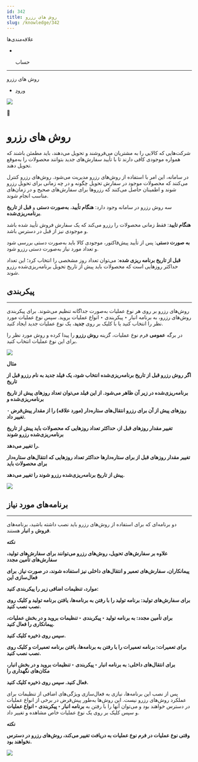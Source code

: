 ```yaml
---
id: 342
title: روش های رزرو
slug: /knowledge/342
---
```


 
  علاقه‌مندی‌ها
* [​](./342)

  حساب

---

 

روش های رزرو

- [ورود](/web/login?redirect=/knowledge/article/342)

![](https://odoofarsi.com/web/image/4280?access_token=89cc9cf6-d74d-4516-b206-e02096c5ea4d)

📖

# روش های رزرو

شرکت‌هایی که کالایی را به مشتریان می‌فروشند و تحویل می‌دهند، باید مطمئن باشند که همواره موجودی کافی دارند تا با تأیید سفارش‌های جدید بتوانند محصولات را به‌موقع تحویل دهند.

در سامانه، این امر با استفاده از روش‌های رزرو مدیریت می‌شود. روش‌های رزرو کنترل می‌کنند که محصولات موجود در سفارش تحویل چگونه و در چه زمانی برای تحویل رزرو شوند و اطمینان حاصل می‌کنند که رزروها برای سفارش‌های صحیح و در زمان‌های مناسب انجام شوند.

سه روش رزرو در سامانه وجود دارد: **هنگام تأیید**، **به‌صورت دستی** و **قبل از تاریخ برنامه‌ریزی‌شده**.

**هنگام تایید**: فقط زمانی محصولات را رزرو می‌کند که یک سفارش فروش تأیید شده باشد و موجودی نیز از قبل در دسترس باشد.

**به صورت دستی**: پس از تأیید پیش‌فاکتور، موجودی کالا باید به‌صورت دستی بررسی شود و تعداد مورد نیاز به‌صورت دستی رزرو شود.

**قبل از تاریخ برنامه ریزی شده**: می‌توان تعداد روز مشخصی را انتخاب کرد؛ این تعداد حداکثر روزهایی است که محصولات باید پیش از تاریخ تحویل برنامه‌ریزی‌شده رزرو شوند.

## **پیکربندی**

---

روش‌های رزرو بر روی هر نوع عملیات به‌صورت جداگانه تنظیم می‌شوند. برای پیکربندی روش‌های رزرو، به برنامه انبار ‣ پیکربندی ‣ انواع عملیات بروید. سپس نوع عملیات مورد نظر را انتخاب کنید یا با کلیک بر روی **جدید**، یک نوع عملیات جدید ایجاد کنید.

در برگه **عمومی** فرم نوع عملیات، گزینه **روش رزرو** را پیدا کرده و روش مورد نظر را برای این نوع عملیات انتخاب کنید.

![](https://odoofarsi.com/web/image/6962-ab6f34e4/Screen%20Shot%202024-10-30%20at%204.18.29%20PM.png?access_token=23edd4b3-a6db-4755-916b-c017da2172f5)

**مثال**

**اگر روش رزرو قبل از تاریخ برنامه‌ریزی‌شده انتخاب شود، یک فیلد جدید به نام رزرو قبل از تاریخ**

**برنامه‌ریزی‌شده در زیر آن ظاهر می‌شود. از این فیلد می‌توان تعداد روزهای پیش از تاریخ برنامه‌ریزی‌شده و**

**روزهای پیش از آن برای رزرو انتقال‌های ستاره‌دار (مورد علاقه) را از مقدار پیش‌فرض ۰ تغییر داد.**

**تغییر مقدار روزهای قبل از، حداکثر تعداد روزهایی که محصولات باید پیش از تاریخ برنامه‌ریزی‌شده رزرو شوند**

**را تغییر می‌دهد.**

**تغییر مقدار روزهای قبل از برای ستاره‌دارها حداکثر تعداد روزهایی که انتقال‌های ستاره‌دار برای محصولات باید**

**پیش از تاریخ برنامه‌ریزی‌شده رزرو شوند را تغییر می‌دهد.**

![](https://odoofarsi.com/web/image/6963-07907b9c/image.png?access_token=6fe41990-da16-4804-beb1-7d102b9e501d)

## **برنامه‌های مورد نیاز**

---

دو برنامه‌ای که برای استفاده از روش‌های رزرو باید نصب داشته باشید، برنامه‌های **فروش** و **انبار** هستند.

**نکته**

**علاوه بر سفارش‌های تحویل، روش‌های رزرو می‌توانند برای سفارش‌های تولید، سفارش‌های تأمین مجدد**

**پیمانکاران، سفارش‌های تعمیر و انتقال‌های داخلی نیز استفاده شوند، در صورت نیاز. برای فعال‌سازی این**

**موارد، تنظیمات اضافی زیر را پیکربندی کنید:**

**برای سفارش‌های تولید: برنامه تولید را با رفتن به برنامه‌ها، یافتن برنامه تولید و کلیک روی نصب نصب کنید.**

**برای تأمین مجدد: به برنامه تولید ‣ پیکربندی ‣ تنظیمات بروید و در بخش عملیات، پیمانکاری را فعال کنید.**

**سپس روی ذخیره کلیک کنید.**

**برای تعمیرات: برنامه تعمیرات را با رفتن به برنامه‌ها، یافتن برنامه تعمیرات و کلیک روی نصب نصب کنید.**

**برای انتقال‌های داخلی: به برنامه انبار ‣ پیکربندی ‣ تنظیمات بروید و در بخش انبار، مکان‌های نگهداری را**

**فعال کنید. سپس روی ذخیره کلیک کنید.**

پس از نصب این برنامه‌ها، نیازی به فعال‌سازی ویژگی‌های اضافی از تنظیمات برای عملکرد روش‌های رزرو نیست. این روش‌ها به‌طور پیش‌فرض در برخی از انواع عملیات در دسترس خواهند بود و می‌توان آنها را با رفتن به **برنامه انبار ‣ پیکربندی ‣ انواع عملیات** و سپس کلیک بر روی یک نوع عملیات خاص مشاهده و تغییر داد.

**نکته**

**وقتی نوع عملیات در فرم نوع عملیات به دریافت تغییر می‌کند، روش‌های رزرو در دسترس نخواهند بود.**

![](https://odoofarsi.com/web/image/6964-29b6e7cb/Screen%20Shot%202024-10-30%20at%205.16.18%20PM.png?access_token=bd4ac2ea-7efd-4ae3-a1c6-8df0ced70154)